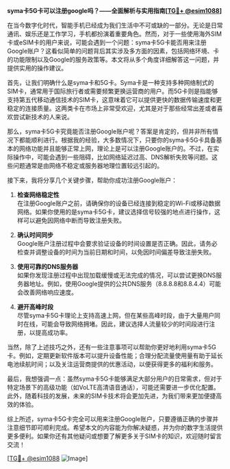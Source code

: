 **syma卡5G卡可以注册google吗？——全面解析与实用指南[[TG💪+ @esim1088](https://t.me/s/esim1088)]**

在当今数字化时代，智能手机已经成为我们生活中不可或缺的一部分。无论是日常通讯、娱乐还是工作学习，手机都扮演着重要角色。然而，对于一些使用海外SIM卡或eSIM卡的用户来说，可能会遇到一个问题：syma卡5G卡能否用来注册Google账户？这看似简单的问题背后其实涉及多方面的因素，包括网络环境、卡的功能限制以及Google的服务政策等。本文将从多个角度详细解答这一问题，并提供实用的操作建议。

首先，让我们明确什么是syma卡和5G卡。Syma卡是一种支持多种网络制式的SIM卡，通常用于国际旅行者或需要频繁更换运营商的用户。而5G卡则是指能够支持第五代移动通信技术的SIM卡，这意味着它可以提供更快的数据传输速度和更稳定的连接质量。这两类卡在市场上非常受欢迎，尤其是对于那些经常出差或者喜欢尝试新技术的人来说。

那么，syma卡5G卡究竟能否注册Google账户呢？答案是肯定的，但并非所有情况下都能顺利进行。根据我的经验，大多数情况下，只要你的syma卡5G卡具备基本的网络功能并且能够正常上网，理论上是可以注册Google账户的。不过，在实际操作中，可能会遇到一些阻碍，比如网络延迟过高、DNS解析失败等问题。这些问题通常是由网络不稳定或服务器地理位置较远引起的。

接下来，我将分享几个关键步骤，帮助你成功注册Google账户：

1. **检查网络稳定性**  
   在注册Google账户之前，请确保你的设备已经连接到稳定的Wi-Fi或移动数据网络。如果你使用的是syma卡5G卡，建议选择信号较强的地点进行操作，这样可以避免因网络中断而导致注册失败。

2. **确认时间同步**  
   Google账户注册过程中会要求验证设备的时间设置是否正确。因此，请务必检查并调整设备的时间为当前日期和时间，以免因时间偏差导致注册失败。

3. **使用可靠的DNS服务器**  
   如果你发现注册过程中出现加载缓慢或无法完成的情况，可以尝试更换DNS服务器地址。例如，使用Google提供的公共DNS服务（8.8.8.8和8.8.4.4）可能会改善网络响应速度。

4. **避开高峰时段**  
   尽管syma卡5G卡理论上支持高速上网，但在某些高峰时段，由于大量用户同时在线，可能会导致网络拥堵。因此，建议选择人流量较少的时间段进行注册，以提高成功率。

当然，除了上述技巧之外，还有一些注意事项可以帮助你更好地利用syma卡5G卡。例如，定期更新软件版本可以提升设备性能；合理分配流量使用量有助于延长电池续航时间；以及关注运营商提供的优惠活动，以便获得更多的福利和服务。

最后，我想强调一点：虽然syma卡5G卡能够满足大部分用户的日常需求，但对于特定场景下的高级功能（如VoLTE高清语音通话），可能还需要进一步优化配置。此外，随着科技的发展，未来的SIM卡技术将会更加先进，为我们带来更加便捷高效的体验。

综上所述，syma卡5G卡完全可以用来注册Google账户，只要遵循正确的步骤并注意细节即可顺利完成。希望本文的内容能为你解决疑惑，并为你的数字生活提供更多便利。如果你还有其他疑问或想要了解更多关于SIM卡的知识，欢迎随时留言交流！

[[TG💪+ @esim1088](https://t.me/s/esim1088) ![Image](https://i.postimg.cc/4NQfJmqS/Snipaste-2025-05-13-00-14-12.png)]